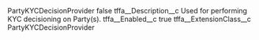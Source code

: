 <?xml version="1.0" encoding="UTF-8"?>
<CustomMetadata xmlns="http://soap.sforce.com/2006/04/metadata" xmlns:xsi="http://www.w3.org/2001/XMLSchema-instance" xmlns:xsd="http://www.w3.org/2001/XMLSchema">
    <label>PartyKYCDecisionProvider</label>
    <protected>false</protected>
    <values>
        <field>tffa__Description__c</field>
        <value xsi:type="xsd:string">Used for performing KYC decisioning on Party(s).</value>
    </values>
    <values>
        <field>tffa__Enabled__c</field>
        <value xsi:type="xsd:boolean">true</value>
    </values>
    <values>
        <field>tffa__ExtensionClass__c</field>
        <value xsi:type="xsd:string">PartyKYCDecisionProvider</value>
    </values>
</CustomMetadata>
